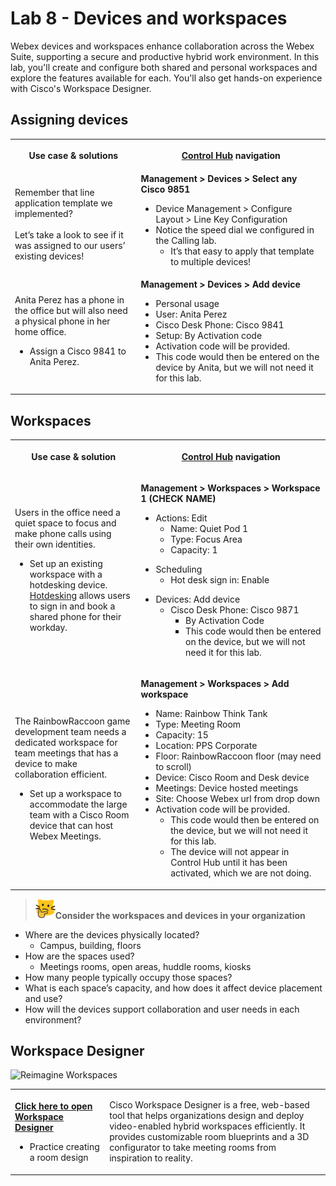 # Lab 8 - Devices and workspaces
Webex devices and workspaces enhance collaboration across the Webex Suite, supporting a secure and productive hybrid work environment. In this lab, you'll create and configure both shared and personal workspaces and explore the features available for each. You'll also get hands-on experience with Cisco's Workspace Designer. 

## Assigning devices

<table>
  <tbody>
    <tr>
      <th style="width:40%;"><p><strong>Use case &amp; solutions</strong></p></th>
      <th style="width:60%;"><a href="http://admin.webex.com/" target="_blank"><strong>Control Hub</strong></a><strong> navigation</strong></th>
    </tr>
    <tr>
      <td style="width:40%;">
        Remember that line application template we implemented?<br><br>Let’s take a look to see if it was assigned to our users’ existing devices!
      </td>
      <td style="width:60%;">
          <strong>Management &gt; Devices &gt; Select any Cisco 9851</strong><ul>
          <li>Device Management &gt; Configure Layout &gt; Line Key Configuration</li>
          <li>Notice the speed dial we configured in the Calling lab.
          <ul><li>It’s that easy to apply that template to multiple devices!</li>
        </ul></ul>
      </td>
    </tr>
    <tr>
      <td style="width:40%;">
       Anita Perez has a phone in the office but will also need a physical phone in her home office.<br><ul>
          <li>Assign a Cisco 9841 to Anita Perez.</li>
        </ul>
      </td>
      <td style="width:60%;">
        <strong>Management &gt; Devices &gt; Add device</strong><ul>
          <li>Personal usage</li>
          <li>User: Anita Perez</li>
          <li>Cisco Desk Phone: Cisco 9841</li>
          <li>Setup: By Activation code</li>
          <li>Activation code will be provided.</li>
          <li>This code would then be entered on the device by Anita, but we will not need it for this lab.</li>
        </ul>
      </td>
    </tr>
  </tbody>
</table>

## Workspaces
<table>
  <tbody>
    <tr>
      <th style="width:40%;"><p><strong>Use case &amp; solution</strong></p></th>
      <th style="width:60%;"><p><a href="http://admin.webex.com/" target="_blank"><strong>Control Hub</strong></a><strong> navigation</strong></p></th>
    </tr>
    <tr>
      <td style="width:40%;">
        <p>Users in the office need a quiet space to focus and make phone calls using their own identities.</p>
        <ul>
          <li>Set up an existing workspace with a hotdesking device. <a href="https://www.webex.com/us/en/workspaces/hot-desk.html" target="_blank">Hotdesking</a> allows users to sign in and book a shared phone for their workday.</li>
        </ul>
      </td>
      <td style="width:60%;">
        <p><strong>Management &gt; Workspaces &gt; Workspace 1 (CHECK NAME)</strong></p>
        <ul><li>Actions: Edit
        <ul>
          <li>Name: Quiet Pod 1</li>
          <li>Type: Focus Area</li>
          <li>Capacity: 1</li>
        </ul></ul>
        <ul><li>Scheduling
        <ul>
          <li>Hot desk sign in: Enable</li>
        </ul></ul>
        <ul><li>Devices: Add device
        <ul>
          <li>Cisco Desk Phone: Cisco 9871
            <ul>
              <li>By Activation Code</li>
              <li>This code would then be entered on the device, but we will not need it for this lab.</li>
            </ul></ul>
          </li>
        </ul>
      </td>
    </tr>
    <tr>
      <td style="width:40%;">
          <p>The RainbowRaccoon game development team needs a dedicated workspace for team meetings that has a device to make collaboration efficient.</p>
          <ul><li>Set up a workspace to accommodate the large team with a Cisco Room device that can host Webex Meetings.</li>
        </ul>
      </td>
      <td style="width:60%;">
        <p><strong>Management &gt; Workspaces &gt; Add workspace</strong></p>
        <ul>
          <li>Name: Rainbow Think Tank</li>
          <li>Type: Meeting Room</li>
          <li>Capacity: 15</li>
          <li>Location: PPS Corporate</li>
          <li>Floor: RainbowRaccoon floor (may need to scroll)</li>
          <li>Device: Cisco Room and Desk device</li>
          <li>Meetings: Device hosted meetings</li>
          <li>Site: Choose Webex url from drop down</li>
          <li>Activation code will be provided.
          <ul><li>This code would then be entered on the device, but we will not need it for this lab.</li>
          <li>The device will not appear in Control Hub until it has been activated, which we are not doing.</li></ul>
        </ul>
      </td>
    </tr>
  </tbody>
</table>

>![Think About It](template_assets/thinkingcat.png)**Consider the workspaces and devices in your organization**<br>

* Where are the devices physically located?<br>
    * Campus, building, floors<br>
* How are the spaces used?<br>
    * Meetings rooms, open areas, huddle rooms, kiosks<br>
* How many people typically occupy those spaces?<br>
* What is each space’s capacity, and how does it affect device placement and use?<br>
* How will the devices support collaboration and user needs in each environment?<br>

## Workspace Designer

![Reimagine Workspaces](<template_assets/reimagine-workspaces.gif>)

<table>
  <tbody>
    <tr>
      <td style="width:30%;">
        <p>
          <a href="https://www.webex.com/us/en/workspaces/workspace-designer.html" target="_blank"><strong>Click here to open Workspace Designer</strong></a>
        </p>
        <ul>
          <li>Practice creating a room design</li>
        </ul>
      </td>
      <td style="width:70%;">
        <p>
          Cisco Workspace Designer is a free, web-based tool that helps organizations design and deploy video-enabled hybrid workspaces efficiently. It provides customizable room blueprints and a 3D configurator to take meeting rooms from inspiration to reality.
        </p>
      </td>
    </tr>
  </tbody>
</table>

